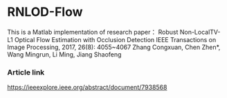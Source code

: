 # RNLOD-Flow
This is a Matlab implementation of research paper：
Robust Non-LocalTV-L1 Optical Flow Estimation with Occlusion Detection
IEEE Transactions on Image Processing, 2017, 26(8): 4055~4067
Zhang Congxuan, Chen Zhen*, Wang Mingrun, Li Ming, Jiang Shaofeng
### Article link
https://ieeexplore.ieee.org/abstract/document/7938568

